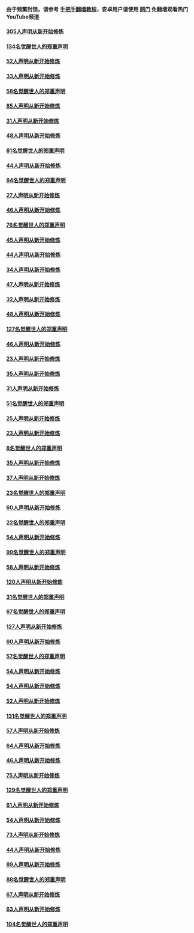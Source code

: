 #### 由于频繁封锁，请参考 [手把手翻墙教程](https://github.com/gfw-breaker/guides/wiki/)，安卓用户请使用 [网门](https://github.com/gfw-breaker/nogfw/blob/master/dl.md?t=03171300) 免翻墙观看热门YouTube频道 

#### [305人声明从新开始修炼](../pages/91/422153.md?t=03171300) 

#### [134名觉醒世人的郑重声明](../pages/91/422152.md?t=03171300) 

#### [52人声明从新开始修炼](../pages/91/421846.md?t=03171300) 

#### [33人声明从新开始修炼](../pages/91/421804.md?t=03171300) 

#### [58名觉醒世人的郑重声明](../pages/91/421845.md?t=03171300) 

#### [85人声明从新开始修炼](../pages/91/421769.md?t=03171300) 

#### [31人声明从新开始修炼](../pages/91/421763.md?t=03171300) 

#### [48人声明从新开始修炼](../pages/91/421605.md?t=03171300) 

#### [81名觉醒世人的郑重声明](../pages/91/421656.md?t=03171300) 

#### [44人声明从新开始修炼](../pages/91/421544.md?t=03171300) 

#### [84名觉醒世人的郑重声明](../pages/91/421543.md?t=03171300) 

#### [27人声明从新开始修炼](../pages/91/421465.md?t=03171300) 

#### [46人声明从新开始修炼](../pages/91/421454.md?t=03171300) 

#### [76名觉醒世人的郑重声明](../pages/91/421453.md?t=03171300) 

#### [45人声明从新开始修炼](../pages/91/421452.md?t=03171300) 

#### [44人声明从新开始修炼](../pages/91/421422.md?t=03171300) 

#### [34人声明从新开始修炼](../pages/91/421322.md?t=03171300) 

#### [47人声明从新开始修炼](../pages/91/421264.md?t=03171300) 

#### [32人声明从新开始修炼](../pages/91/421225.md?t=03171300) 

#### [48人声明从新开始修炼](../pages/91/421202.md?t=03171300) 

#### [127名觉醒世人的郑重声明](../pages/91/421224.md?t=03171300) 

#### [46人声明从新开始修炼](../pages/91/421203.md?t=03171300) 

#### [23人声明从新开始修炼](../pages/91/421138.md?t=03171300) 

#### [35人声明从新开始修炼](../pages/91/421122.md?t=03171300) 

#### [31人声明从新开始修炼](../pages/91/421081.md?t=03171300) 

#### [51名觉醒世人的郑重声明](../pages/91/421080.md?t=03171300) 

#### [25人声明从新开始修炼](../pages/91/421020.md?t=03171300) 

#### [23人声明从新开始修炼](../pages/91/420884.md?t=03171300) 

#### [8名觉醒世人的郑重声明](../pages/91/420883.md?t=03171300) 

#### [35人声明从新开始修炼](../pages/91/420809.md?t=03171300) 

#### [37人声明从新开始修炼](../pages/91/420766.md?t=03171300) 

#### [23名觉醒世人的郑重声明](../pages/91/420765.md?t=03171300) 

#### [60人声明从新开始修炼](../pages/91/420727.md?t=03171300) 

#### [22名觉醒世人的郑重声明](../pages/91/420726.md?t=03171300) 

#### [54人声明从新开始修炼](../pages/91/420529.md?t=03171300) 

#### [99名觉醒世人的郑重声明](../pages/91/420528.md?t=03171300) 

#### [58人声明从新开始修炼](../pages/91/420198.md?t=03171300) 

#### [120人声明从新开始修炼](../pages/91/420141.md?t=03171300) 

#### [31名觉醒世人的郑重声明](../pages/91/420197.md?t=03171300) 

#### [67名觉醒世人的郑重声明](../pages/91/420140.md?t=03171300) 

#### [127人声明从新开始修炼](../pages/91/420082.md?t=03171300) 

#### [60人声明从新开始修炼](../pages/91/420081.md?t=03171300) 

#### [57名觉醒世人的郑重声明](../pages/91/420080.md?t=03171300) 

#### [54人声明从新开始修炼](../pages/91/419533.md?t=03171300) 

#### [54人声明从新开始修炼](../pages/91/419532.md?t=03171300) 

#### [52人声明从新开始修炼](../pages/91/419531.md?t=03171300) 

#### [131名觉醒世人的郑重声明](../pages/91/419530.md?t=03171300) 

#### [57人声明从新开始修炼](../pages/91/419430.md?t=03171300) 

#### [64人声明从新开始修炼](../pages/91/419429.md?t=03171300) 

#### [46人声明从新开始修炼](../pages/91/419428.md?t=03171300) 

#### [75人声明从新开始修炼](../pages/91/419427.md?t=03171300) 

#### [129名觉醒世人的郑重声明](../pages/91/419426.md?t=03171300) 

#### [61人声明从新开始修炼](../pages/91/419198.md?t=03171300) 

#### [54人声明从新开始修炼](../pages/91/419197.md?t=03171300) 

#### [73人声明从新开始修炼](../pages/91/419196.md?t=03171300) 

#### [44人声明从新开始修炼](../pages/91/419075.md?t=03171300) 

#### [89人声明从新开始修炼](../pages/91/419074.md?t=03171300) 

#### [88名觉醒世人的郑重声明](../pages/91/419195.md?t=03171300) 

#### [67人声明从新开始修炼](../pages/91/419073.md?t=03171300) 

#### [63人声明从新开始修炼](../pages/91/419072.md?t=03171300) 

#### [104名觉醒世人的郑重声明](../pages/91/419071.md?t=03171300) 

